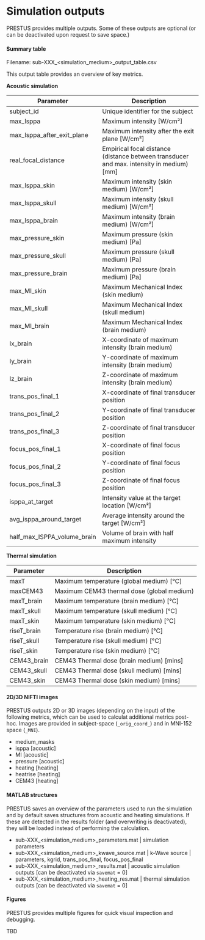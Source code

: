 # Simulation outputs

PRESTUS provides multiple outputs. Some of these outputs are optional (or can be deactivated upon request to save space.)

#### Summary table

Filename: sub-XXX_<simulation_medium>_output_table<affix>.csv

This output table provides an overview of key metrics.

**Acoustic simulation**

| Parameter                     | Description                                         |
|-------------------------------|-----------------------------------------------------|
| subject_id                    | Unique identifier for the subject                   |
| max_Isppa                     | Maximum intensity [W/cm²]                           |
| max_Isppa_after_exit_plane    | Maximum intensity after the exit plane [W/cm²]      |
| real_focal_distance           | Empirical focal distance (distance between transducer and max. intensity in medium) [mm] |
| max_Isppa_skin                | Maximum intensity (skin medium) [W/cm²]             |
| max_Isppa_skull               | Maximum intensity (skull medium) [W/cm²]            |
| max_Isppa_brain               | Maximum intensity (brain medium) [W/cm²]            |
| max_pressure_skin             | Maximum pressure (skin medium) [Pa]                 |
| max_pressure_skull            | Maximum pressure (skull medium) [Pa]                |
| max_pressure_brain            | Maximum pressure (brain medium) [Pa]                |
| max_MI_skin                   | Maximum Mechanical Index (skin medium)              |
| max_MI_skull                  | Maximum Mechanical Index (skull medium)             |
| max_MI_brain                  | Maximum Mechanical Index (brain medium)             |
| Ix_brain                      | X-coordinate of maximum intensity (brain medium)    |
| Iy_brain                      | Y-coordinate of maximum intensity (brain medium)    |
| Iz_brain                      | Z-coordinate of maximum intensity (brain medium)    |
| trans_pos_final_1             | X-coordinate of final transducer position           |
| trans_pos_final_2             | Y-coordinate of final transducer position           |
| trans_pos_final_3             | Z-coordinate of final transducer position           |
| focus_pos_final_1             | X-coordinate of final focus position                |
| focus_pos_final_2             | Y-coordinate of final focus position                |
| focus_pos_final_3             | Z-coordinate of final focus position                |
| isppa_at_target               | Intensity value at the target location [W/cm²]      |
| avg_isppa_around_target       | Average intensity around the target [W/cm²]         |
| half_max_ISPPA_volume_brain   | Volume of brain with half maximum intensity         |

**Thermal simulation**

| Parameter                     | Description                                         |
|-------------------------------|-----------------------------------------------------|
| maxT                          | Maximum temperature (global medium) [°C]            |
| maxCEM43                      | Maximum CEM43 thermal dose (global medium)          |
| maxT_brain                    | Maximum temperature (brain medium) [°C]             |
| maxT_skull                    | Maximum temperature (skull medium) [°C]             |
| maxT_skin                     | Maximum temperature (skin medium) [°C]              |
| riseT_brain                   | Temperature rise (brain medium) [°C]                |
| riseT_skull                   | Temperature rise (skull medium) [°C]                |
| riseT_skin                    | Temperature rise (skin medium) [°C]                 |
| CEM43_brain                   | CEM43 Thermal dose (brain medium) [mins]            |
| CEM43_skull                   | CEM43 Thermal dose (skull medium) [mins]            |
| CEM43_skin                    | CEM43 Thermal dose (skin medium) [mins]             |

#### 2D/3D NIFTI images

PRESTUS outputs 2D or 3D images (depending on the input) of the following metrics, which can be used to calculat additional metrics post-hoc. 
Images are provided in subject-space (```_orig_coord_```) and in MNI-152 space (```_MNI```).

- medium_masks
- isppa [acoustic]
- MI [acoustic]
- pressure [acoustic]
- heating [heating]
- heatrise [heating]
- CEM43 [heating]

#### MATLAB structures

PRESTUS saves an overview of the parameters used to run the simulation and by default saves structures from acoustic and heating simulations. If these are detected in the results folder (and overwriting is deactivated), they will be loaded instead of performing the calculation.

- sub-XXX_<simulation_medium>_parameters<affix>.mat     | simulation parameters
- sub-XXX_<simulation_medium>_kwave_source<affix>.mat   | k-Wave source | parameters, kgrid, trans_pos_final, focus_pos_final
- sub-XXX_<simulation_medium>_results<affix>.mat        | acoustic simulation outputs [can be deactivated via ```savemat``` = 0]
- sub-XXX_<simulation_medium>_heating_res<affix>.mat    | thermal simulation outputs [can be deactivated via ```savemat``` = 0]

#### Figures

PRESTUS provides multiple figures for quick visual inspection and debugging.

TBD